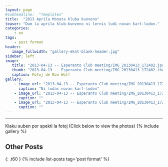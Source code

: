 ```yaml
---
layout: page
#subheadline:  "Templates"
title:  "2013 Aprila Monata kluba kunveno"
teaser: "Dum la aprila klub-kunveno ni lernis ludi novan kart-ludon."
categories:
    - eo
tags:
    - post format
header:
   image_fullwidth: "gallery-eknt-blank-header.jpg"
sidebar: left
image:
   title: "2013-04-13 -- Esperanto Club meeting/IMG_20130413_172402.jpg"
   thumb: "2013-04-13 -- Esperanto Club meeting/IMG_20130413_172402-thumb.jpg"
   caption: Fotoj de Ron Wolf
gallery:
    - image_url: "2013-04-13 -- Esperanto Club meeting/IMG_20130413_172402.jpg"
      caption: "Ni ludas novan kart-ludon"
    - image_url: "2013-04-13 -- Esperanto Club meeting/IMG_20130413_172540.jpg"
      caption: ""
    - image_url: "2013-04-13 -- Esperanto Club meeting/IMG_20130413_172626.jpg"
      caption: ""
---
```

<!--more-->
--------------------------
Klaku suben por spekti la fotoj (Click below to view the photos)
{% include gallery %}


## Other Posts
{: .t60 }
{% include list-posts tag='post format' %}
